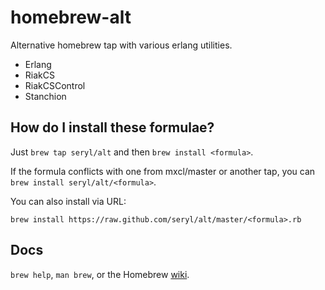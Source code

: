 homebrew-alt
============

Alternative homebrew tap with various erlang utilities.

* Erlang
* RiakCS
* RiakCSControl
* Stanchion


How do I install these formulae?
--------------------------------
Just `brew tap seryl/alt` and then `brew install <formula>`.

If the formula conflicts with one from mxcl/master or another tap, you can `brew install seryl/alt/<formula>`.

You can also install via URL:

```
brew install https://raw.github.com/seryl/alt/master/<formula>.rb
```

Docs
----
`brew help`, `man brew`, or the Homebrew [wiki][].

[wiki]:http://wiki.github.com/mxcl/homebrew
